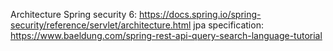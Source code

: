 Architecture Spring security 6: https://docs.spring.io/spring-security/reference/servlet/architecture.html
jpa specification: https://www.baeldung.com/spring-rest-api-query-search-language-tutorial
